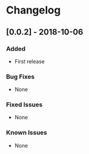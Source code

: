# Changelog

## [0.0.2] - 2018-10-06

### Added

- First release

### Bug Fixes

- None

### Fixed Issues

- None

### Known Issues

- None
